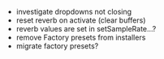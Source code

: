 - investigate dropdowns not closing
- reset reverb on activate (clear buffers)
- reverb values are set in setSampleRate...?
- remove Factory presets from installers
- migrate factory presets?
